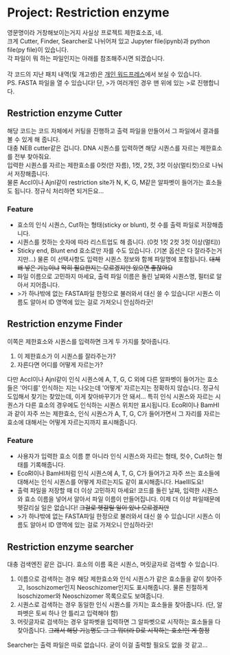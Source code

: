 <h1>Project: Restriction enzyme</h1>
영문명이라 거창해보이는거지 사실상 프로젝트 제한효소죠, 네. <br>
크게 Cutter, Finder, Searcher로 나뉘어져 있고 Jupyter file(ipynb)과 python file(py file)이 있습니다. <br>
각 파일이 뭐 하는 파일인지는 아래를 참조해주시면 되겠습니다. <br>
<br>
각 코드의 지난 패치 내역(및 개고생)은 <a href="https://koreanraichu.sfuhost.com/">개인 워드프레스</a>에서 보실 수 있습니다. <br>
PS. FASTA 파일을 열 수 있습니다! 단, >가 여러개인 경우 맨 위에 있는 >로 진행합니다. <br>
<h2>Restriction enzyme Cutter</h2>
해당 코드는 코드 자체에서 커팅을 진행하고 출력 파일을 만들어서 그 파일에서 결과를 볼 수 있게 해 줍니다. <br>
대충 NEB cutter같은 겁니다. DNA 시퀀스를 입력하면 해당 시퀀스를 자르는 제한효소를 전부 찾아줘요. <br>
입력한 시퀀스를 자르는 제한효소를 0컷(안 자름), 1컷, 2컷, 3컷 이상(멀티컷)으로 나눠서 저장해줍니다. <br>
물론 AccI이나 AjnI같이 restriction site가 N, K, G, M같은 알파벳이 들어가는 효소들도 됩니다. 정규식 처리하면 되거든요... <br>
<h3>Feature</h3>
<ul>
<li>효소의 인식 시퀀스, Cut하는 형태(sticky or blunt), 컷 수를 출력 파일로 저장해줍니다. </li>
<li>시퀀스를 컷하는 숫자에 따라 리스트업도 해 줍니다. (0컷 1컷 2컷 3컷 이상(멀티))</li>
<li>Sticky end, Blunt end 효소로만 자를 수도 있습니다. (기본 옵션은 다 잘라주는거지만...) 물론 이 선택사항도 입력한 시퀀스 정보와 함께 파일명에 포함됩니다. <s>대체 왜 넣은 기능이냐</s> <s>딱히 필요한지는 모르겠지만 있으면 좋잖아요</s></li>
<li>파일 이름으로 고민하지 마세요, 출력 파일 이름은 돌린 날짜와 시퀀스명, 필터로 알아서 지어줍니다. </li>
<li>>가 하나밖에 없는 FASTA파일 한정으로 불러와서 대신 쓸 수 있습니다! 시퀀스 이름도 알아서 ID 영역에 있는 걸로 가져오니 안심하라굿! </li>
</ul>
<h2>Restriction enzyme Finder</h2>
이쪽은 제한효소와 시퀀스를 입력하면 크게 두 가지를 찾아줍니다. 
<ol>
<li>이 제한효소가 이 시퀀스를 잘라주는가? </li>
<li>자른다면 어디를 어떻게 자르는가? </li>
</ol>
다만 AccI이나 AjnI같이 인식 시퀀스에 A, T, G, C 외에 다른 알파벳이 들어가는 효소들은 '어디를' 인식하는 지는 나오는데 '어떻게' 자르는지는 정확하지 않습니다. 정규식 도입해서 찾기는 찾았는데, 이게 찾아바꾸기가 안 돼서... 특히 인식 시퀀스와 자르는 시퀀스가 다른 효소의 경우에도 인식하는 시퀀스 위치만 표시됩니다. EcoRI이나 BamHI과 같이 자주 쓰는 제한효소, 인식 시퀀스가 A, T, G, C가 들어가면서 그 자리를 자르는 효소에 대해서는 어떻게 자르는지까지 표시해줍니다. <br>
<h3>Feature</h3>
<ul>
<li>사용자가 입력한 효소 이름 뿐 아니라 인식 시퀀스와 자르는 형태, 컷수, Cut하는 형태를 기록해줍니다. </li>
<li>EcoRI이나 BamHI처럼 인식 시퀀스에 A, T, G, C가 들어가고 자주 쓰는 효소들에 대해서는 인식 시퀀스를 어떻게 자르는지도 같이 표시해줍니다. HaeIII도요! </li>
<li>출력 파일을 저장할 때 더 이상 고민하지 마세요! 코드를 돌린 날짜, 입력한 시퀀스와 효소 이름을 넣어서 알아서 파일 이름이 만들어집니다. 이제 더 이상 파일때문에 헷갈리실 일은 없습니다! <s>그걸로 헷갈릴 일이 있나 모르겠지만</s></li>
<li>>가 하나밖에 없는 FASTA파일 한정으로 불러와서 대신 쓸 수 있습니다! 시퀀스 이름도 알아서 ID 영역에 있는 걸로 가져오니 안심하라굿! </li>
</ul>
<h2>Restriction enzyme searcher</h2>
대충 검색엔진 같은 겁니다. 효소의 이름 혹은 시퀀스, 머릿글자로 검색할 수 있습니다. 
<ol>
<li>이름으로 검색하는 경우 해당 제한효소와 인식 시퀀스가 같은 효소들을 같이 찾아주고, Isoschizomer인지 Neoschizomer인지도 표시해줍니다. 물론 친절하게 Isoschizomer와 Neoschizomer 목록으로도 보여줍니다. </li>
<li>시퀀스로 검색하는 경우 동일한 인식 시퀀스를 가지는 효소들을 찾아줍니다. (단, 알파벳은 토씨 하나 안 틀리고 입력해야 함)</li>
<li>머릿글자로 검색하는 경우 알파벳을 입력하면 그 알파벳으로 시작하는 효소들을 다 찾아줍니다. <s>그래서 해당 기능명도 그 그 뭐더라 D로 시작하는 효소!인 게 함정</s></li>
</ol>
Searcher는 출력 파일은 따로 없습니다. 굳이 이걸 출력할 필요도 없을 것 같고... 
